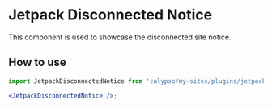 # Jetpack Disconnected Notice

This component is used to showcase the disconnected site notice.

## How to use

```jsx
import JetpackDisconnectedNotice from 'calypso/my-sites/plugins/jetpack-disconnected-notice';

<JetpackDisconnectedNotice />;
```
